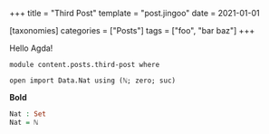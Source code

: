 +++
title = "Third Post"
template = "post.jingoo"
date = 2021-01-01

[taxonomies]
categories = ["Posts"]
tags = ["foo", "bar baz"]
+++

Hello Agda!

```
module content.posts.third-post where

open import Data.Nat using (ℕ; zero; suc)
```

**Bold**

```agda
Nat : Set
Nat = ℕ
```
